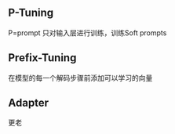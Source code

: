 
## P-Tuning
P=prompt
只对输入层进行训练，训练Soft prompts

##  Prefix-Tuning
在模型的每一个解码步骤前添加可以学习的向量


## Adapter
更老
